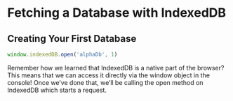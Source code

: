 # Fetching a Database with IndexedDB

## Creating Your First Database

```javaScript
window.indexedDB.open('alphaDb', 1)
```

Remember how we learned that IndexedDB is a native part of the browser? This means that we can access it directly via the window object in the console! Once we’ve done that, we’ll be calling the open method on IndexedDB which starts a request.